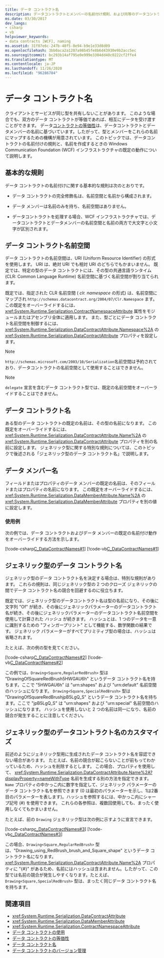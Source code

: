 ```yaml
---
title: データ コントラクト名
description: データコントラクトとメンバーの名前付け規則、および同等のデータコントラクトを使用した通信をサポートする WCF インフラストラクチャの既定の動作について説明します。
ms.date: 03/30/2017
dev_langs:
- csharp
- vb
helpviewer_keywords:
- data contracts [WCF], naming
ms.assetid: 31f87e6c-247b-48f5-8e94-b9e1e33d8d09
ms.openlocfilehash: 3bb0aca2a1207a98b45fe8b6d43930e9b2acc5ec
ms.sourcegitcommit: bc293b14af795e0e999e3304dd40c0222cf2ffe4
ms.translationtype: MT
ms.contentlocale: ja-JP
ms.lasthandoff: 11/26/2020
ms.locfileid: "96286704"
---
```

# <a name="data-contract-names"></a>データ コントラクト名

クライアントとサービスが同じ型を共有しないことがあります。 このような場合でも、双方のデータ コントラクトが等価であれば、相互にデータを受け渡すことができます。 データ[コントラクトの等価性](data-contract-equivalence.md)は、データコントラクトとデータメンバーの名前に基づいています。したがって、型とメンバーをこれらの名前にマップするための機構が用意されています。 このトピックでは、データコントラクトの名前付けの規則と、名前を作成するときの Windows Communication Foundation (WCF) インフラストラクチャの既定の動作について説明します。

## <a name="basic-rules"></a>基本的な規則

データ コントラクトの名前付けに関する基本的な規則は次のとおりです。

- データ コントラクトの完全修飾名は、名前空間と名前から構成されます。

- データ メンバーは名前のみを持ち、名前空間はありません。

- データコントラクトを処理する場合、WCF インフラストラクチャでは、データコントラクトとデータメンバーの名前空間と名前の両方で大文字と小文字が区別されます。

## <a name="data-contract-namespaces"></a>データ コントラクト名前空間

データ コントラクトの名前空間は、URI (Uniform Resource Identifier) の形式を使用します。 URI は、絶対 URI でも相対 URI のどちらでもかまいません。 既定では、特定の型のデータ コントラクトには、その型の共通言語ランタイム (CLR: Common Language Runtime) 名前空間に基づく名前空間が割り当てられます。

既定では、指定された CLR 名前空間 ( *clr. namespace* の形式) は、名前空間にマップされ `http://schemas.datacontract.org/2004/07/Clr.Namespace` ます。 この既定をオーバーライドするには、<xref:System.Runtime.Serialization.ContractNamespaceAttribute> 属性をモジュールまたはアセンブリ全体に適用します。 また、型ごとにデータ コントラクト名前空間を制御するには、<xref:System.Runtime.Serialization.DataContractAttribute.Namespace%2A> の <xref:System.Runtime.Serialization.DataContractAttribute> プロパティを設定します。

> [!NOTE]
> `http://schemas.microsoft.com/2003/10/Serialization`名前空間は予約されており、データコントラクトの名前空間として使用することはできません。

> [!NOTE]
> `delegate` 宣言を含むデータ コントラクト型では、既定の名前空間をオーバーライドすることはできません。

## <a name="data-contract-names"></a>データ コントラクト名

ある型のデータ コントラクトの既定の名前は、その型の名前になります。 この既定をオーバーライドするには、<xref:System.Runtime.Serialization.DataContractAttribute.Name%2A> の <xref:System.Runtime.Serialization.DataContractAttribute> プロパティを別の名前に設定します。 ジェネリック型に関する特別な規則については、このトピックで後述される「ジェネリック型のデータ コントラクト名」で説明します。

## <a name="data-member-names"></a>データ メンバー名

フィールドまたはプロパティのデータ メンバーの既定の名前は、そのフィールドまたはプロパティの名前になります。 この既定をオーバーライドするには、<xref:System.Runtime.Serialization.DataMemberAttribute.Name%2A> の <xref:System.Runtime.Serialization.DataMemberAttribute> プロパティを別の値に設定します。

### <a name="examples"></a>使用例

次の例では、データ コントラクトおよびデータ メンバーの既定の名前付け動作をオーバーライドする方法を示します。

[!code-csharp[C_DataContractNames#1](~/samples/snippets/csharp/VS_Snippets_CFX/c_datacontractnames/cs/source.cs#1)]
[!code-vb[C_DataContractNames#1](~/samples/snippets/visualbasic/VS_Snippets_CFX/c_datacontractnames/vb/source.vb#1)]

## <a name="data-contract-names-for-generic-types"></a>ジェネリック型のデータ コントラクト名

ジェネリック型のデータ コントラクト名を決定する場合は、特別な規則があります。 これらの規則は、同じジェネリック型の 2 つのクローズ ジェネリックの間でデータ コントラクト名の競合を回避するのに役立ちます。

既定では、ジェネリック型のデータコントラクト名は型の名前になり、その後に文字列 "Of" が続き、その後にジェネリックパラメーターのデータコントラクト名が続き、その後にジェネリックパラメーターのデータコントラクト名前空間を使用して計算された *ハッシュ* が続きます。 ハッシュとは、1 つのデータを一意に識別するための "フィンガープリント" として機能する、数学関数の結果です。 ジェネリック パラメーターがすべてプリミティブ型の場合は、ハッシュは省略されます。

たとえば、次の例の型を見てください。

[!code-csharp[C_DataContractNames#2](~/samples/snippets/csharp/VS_Snippets_CFX/c_datacontractnames/cs/source.cs#2)]
[!code-vb[C_DataContractNames#2](~/samples/snippets/visualbasic/VS_Snippets_CFX/c_datacontractnames/vb/source.vb#2)]

この例では、`Drawing<Square,RegularRedBrush>` 型は "DrawingOfSquareRedBrush5HWGAU6h" というデータ コントラクト名を持ちます。ここで "5HWGAU6h" は "urn:shapes" および "urn:default" 名前空間のハッシュになります。 `Drawing<Square,SpecialRedBrush>` 型は "DrawingOfSquareRedBrushjpB5LgQ_S" というデータ コントラクト名を持ちます。ここで "jpB5LgQ_S" は "urn:shapes" および "urn:special" 名前空間のハッシュになります。 ハッシュを使用しないと 2 つの名前は同一になり、名前の競合が発生することに注意してください。

## <a name="customizing-data-contract-names-for-generic-types"></a>ジェネリック型のデータコントラクト名のカスタマイズ

前述のようにジェネリック型用に生成されたデータ コントラクト名を容認できない場合があります。 たとえば、名前の競合が起こらないことが前もってわかっているため、ハッシュを削除するとします。 この場合、プロパティを使用して、 <xref:System.Runtime.Serialization.DataContractAttribute.Name%2A?displayProperty=nameWithType> 名前を生成する別の方法を指定できます。 `Name` プロパティの中かっこ内に数字を指定して、ジェネリック パラメーターのデータ コントラクト名を参照できます  (0 は最初のパラメーターを示し、1は2番目のパラメーターを表します)。ハッシュを参照するには、中かっこ内にシャープ記号 (#) を使用できます。 これらの各参照は、複数回使用しても、まったく使用しなくてもかまいません。

たとえば、前の `Drawing` ジェネリック型は次の例に示すように宣言できます。

[!code-csharp[c_DataContractNames#3](~/samples/snippets/csharp/VS_Snippets_CFX/c_datacontractnames/cs/source.cs#3)]
[!code-vb[c_DataContractNames#3](~/samples/snippets/visualbasic/VS_Snippets_CFX/c_datacontractnames/vb/source.vb#3)]

この場合、`Drawing<Square,RegularRedBrush>` 型は、"Drawing_using_RedBrush_brush_and_Square_shape" というデータ コントラクト名になります。 <xref:System.Runtime.Serialization.DataContractAttribute.Name%2A> プロパティに "{#}" があるため、名前にはハッシュは含まれません。したがって、この型では名前の競合が発生しやすくなります。たとえば、`Drawing<Square,SpecialRedBrush>` 型は、まったく同じデータ コントラクト名を持ちます。

## <a name="see-also"></a>関連項目

- <xref:System.Runtime.Serialization.DataContractAttribute>
- <xref:System.Runtime.Serialization.DataMemberAttribute>
- <xref:System.Runtime.Serialization.ContractNamespaceAttribute>
- [データ コントラクトの使用](using-data-contracts.md)
- [データ コントラクトの等価性](data-contract-equivalence.md)
- [データ コントラクト名](data-contract-names.md)
- [データ コントラクトのバージョン管理](data-contract-versioning.md)
